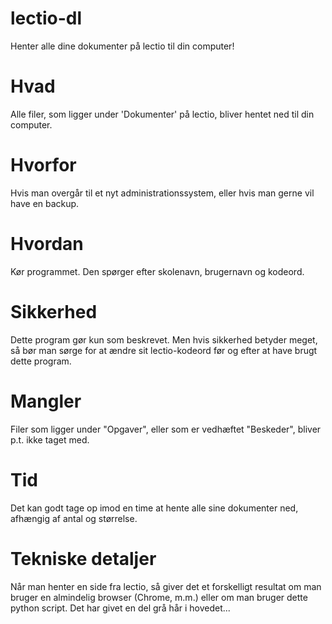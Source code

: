 # lectio-dl
Henter alle dine dokumenter på lectio til din computer!

# Hvad
Alle filer, som ligger under 'Dokumenter' på lectio, bliver hentet ned til din computer.

# Hvorfor
Hvis man overgår til et nyt administrationssystem, eller hvis man gerne vil have en backup.

# Hvordan
Kør programmet. Den spørger efter skolenavn, brugernavn og kodeord.

# Sikkerhed
Dette program gør kun som beskrevet. Men hvis sikkerhed betyder meget, så bør man sørge for at ændre sit lectio-kodeord før og efter at have brugt dette program.

# Mangler
Filer som ligger under "Opgaver", eller som er vedhæftet "Beskeder", bliver p.t. ikke taget med.

# Tid
Det kan godt tage op imod en time at hente alle sine dokumenter ned, afhængig af antal og størrelse.

# Tekniske detaljer
Når man henter en side fra lectio, så giver det et forskelligt resultat om man bruger en almindelig browser (Chrome, m.m.) eller om man bruger dette python script. Det har givet en del grå hår i hovedet...
